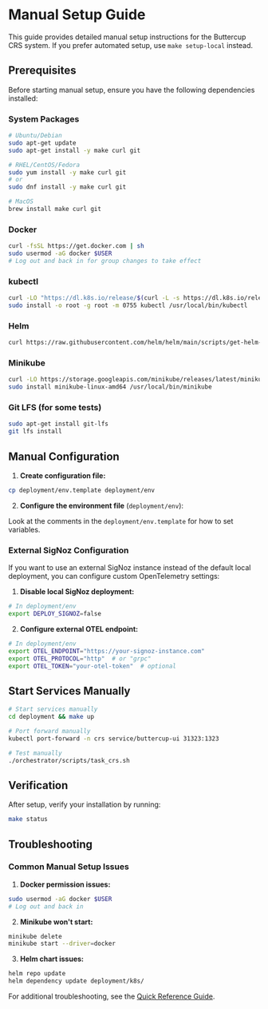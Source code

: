 # Manual Setup Guide

This guide provides detailed manual setup instructions for the Buttercup CRS system. If you prefer automated setup, use `make setup-local` instead.

## Prerequisites

Before starting manual setup, ensure you have the following dependencies installed:

### System Packages

```bash
# Ubuntu/Debian
sudo apt-get update
sudo apt-get install -y make curl git

# RHEL/CentOS/Fedora  
sudo yum install -y make curl git
# or
sudo dnf install -y make curl git

# MacOS
brew install make curl git
```

### Docker

```bash
curl -fsSL https://get.docker.com | sh
sudo usermod -aG docker $USER
# Log out and back in for group changes to take effect
```

### kubectl

```bash
curl -LO "https://dl.k8s.io/release/$(curl -L -s https://dl.k8s.io/release/stable.txt)/bin/linux/amd64/kubectl"
sudo install -o root -g root -m 0755 kubectl /usr/local/bin/kubectl
```

### Helm

```bash
curl https://raw.githubusercontent.com/helm/helm/main/scripts/get-helm-3 | bash
```

### Minikube

```bash
curl -LO https://storage.googleapis.com/minikube/releases/latest/minikube-linux-amd64
sudo install minikube-linux-amd64 /usr/local/bin/minikube
```

### Git LFS (for some tests)

```bash
sudo apt-get install git-lfs
git lfs install
```

## Manual Configuration

1. **Create configuration file:**

```bash
cp deployment/env.template deployment/env
```

2. **Configure the environment file** (`deployment/env`):

Look at the comments in the `deployment/env.template` for how to set variables.

### External SigNoz Configuration

If you want to use an external SigNoz instance instead of the default local deployment, you can configure custom OpenTelemetry settings:

1. **Disable local SigNoz deployment:**
```bash
# In deployment/env
export DEPLOY_SIGNOZ=false
```

2. **Configure external OTEL endpoint:**
```bash
# In deployment/env
export OTEL_ENDPOINT="https://your-signoz-instance.com"
export OTEL_PROTOCOL="http"  # or "grpc"
export OTEL_TOKEN="your-otel-token"  # optional
```

## Start Services Manually

```bash
# Start services manually
cd deployment && make up

# Port forward manually
kubectl port-forward -n crs service/buttercup-ui 31323:1323

# Test manually
./orchestrator/scripts/task_crs.sh
```

## Verification

After setup, verify your installation by running:

```bash
make status
```

## Troubleshooting

### Common Manual Setup Issues

1. **Docker permission issues:**

```bash
sudo usermod -aG docker $USER
# Log out and back in
```

2. **Minikube won't start:**

```bash
minikube delete
minikube start --driver=docker
```

3. **Helm chart issues:**

```bash
helm repo update
helm dependency update deployment/k8s/
```

For additional troubleshooting, see the [Quick Reference Guide](QUICK_REFERENCE.md).